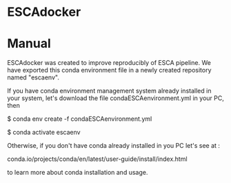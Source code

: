 # ESCAdocker
# Manual
ESCAdocker was created to improve reproducibly of ESCA pipeline. We have exported this conda environment file in a newly created repository named "escaenv".

If you have conda environment management system already installed in your system, let's download the file condaESCAenvironment.yml in your PC, then

$ conda env create -f condaESCAenvironment.yml

$ conda activate escaenv

Otherwise, if you don't have conda already installed in you PC let's see at :

conda.io/projects/conda/en/latest/user-guide/install/index.html

to learn more about conda installation and usage.
